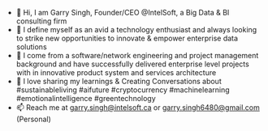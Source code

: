 - 👋 Hi, I am Garry Singh, Founder/CEO @IntelSoft, a Big Data & BI consulting firm
- 👀 I define myself as an avid a technology enthusiast and always looking to strike new opportunities to innovate & empower enterprise data solutions
- 🌱 I come from a software/network engineering and project management background and have successfully delivered enterprise level projects with in innovative product system and services architecture
- 💞️ I love sharing my learnings & Creating Conversations about #sustainableliving #aifuture #cryptocurrency #machinelearning #emotionalintelligence #greentechnology
- 📫 Reach me at garry.singh@intelsoft.ca or garry.singh6480@gmail.com (Personal)

<!---
garrysinghca/garrysinghca is a ✨ special ✨ repository because its `README.md` (this file) appears on your GitHub profile.
You can click the Preview link to take a look at your changes.
--->
